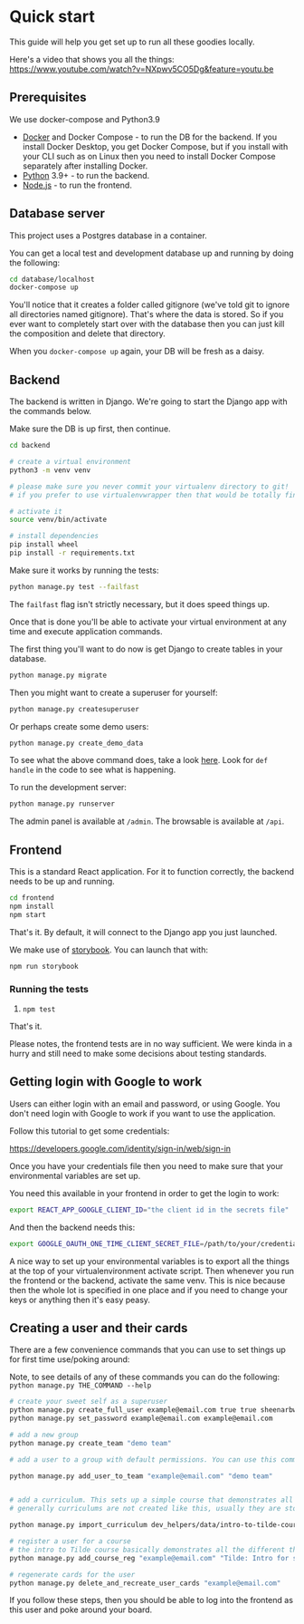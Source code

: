 # Quick start

This guide will help you get set up to run all these goodies locally.

Here's a video that shows you all the things: https://www.youtube.com/watch?v=NXpwv5CO5Dg&feature=youtu.be

## Prerequisites

We use docker-compose and Python3.9

- [Docker](https://www.docker.com/) and Docker Compose - to run the DB for the backend. If you install Docker Desktop, you get Docker Compose, but if you install with your CLI such as on Linux then you need to install Docker Compose separately after installing Docker.
- [Python](https://www.python.org/) 3.9+ - to run the backend.
- [Node.js](https://nodejs.org/en/) - to run the frontend.

## Database server

This project uses a Postgres database in a container.

You can get a local test and development database up and running by doing the following:

```sh
cd database/localhost
docker-compose up
```

You'll notice that it creates a folder called gitignore (we've told git to ignore all directories named gitignore). That's where the data is stored. So if you ever want to completely start over with the database then you can just kill the composition and delete that directory.

When you `docker-compose up` again, your DB will be fresh as a daisy.

## Backend

The backend is written in Django. We're going to start the Django app with the commands below.

Make sure the DB is up first, then continue.

```sh
cd backend

# create a virtual environment
python3 -m venv venv

# please make sure you never commit your virtualenv directory to git!
# if you prefer to use virtualenvwrapper then that would be totally fine

# activate it
source venv/bin/activate

# install dependencies
pip install wheel
pip install -r requirements.txt
```

Make sure it works by running the tests:

```sh
python manage.py test --failfast
```

The `failfast` flag isn't strictly necessary, but it does speed things up.

Once that is done you'll be able to activate your virtual environment at any time and execute application commands.

The first thing you'll want to do now is get Django to create tables in your database.

```sh
python manage.py migrate
```

Then you might want to create a superuser for yourself:

```sh
python manage.py createsuperuser
```

Or perhaps create some demo users:

```sh 
python manage.py create_demo_data
```

To see what the above command does, take a look [here](backend/curriculum_tracking/management/commands/create_demo_data.py). Look for `def handle` in the code to see what is happening.


To run the development server:

```sh
python manage.py runserver
```

The admin panel is available at `/admin`.
The browsable is available at `/api`.


## Frontend

This is a standard React application. For it to function correctly, the backend needs to be up and running.

```sh
cd frontend
npm install
npm start
```

That's it. By default, it will connect to the Django app you just launched.

We make use of [storybook](https://storybook.js.org/). You can launch that with: 

```
npm run storybook
```

### Running the tests

1. `npm test`

That's it.

Please notes, the frontend tests are in no way sufficient. We were kinda in a hurry and still need to make some decisions about testing standards.

## Getting login with Google to work

Users can either login with an email and password, or using Google. You don't need login with Google to work if you want to use the application.

Follow this tutorial to get some credentials:

https://developers.google.com/identity/sign-in/web/sign-in

Once you have your credentials file then you need to make sure that your environmental variables are set up.

You need this available in your frontend in order to get the login to work:

```sh
export REACT_APP_GOOGLE_CLIENT_ID="the client id in the secrets file"
```

And then the backend needs this:

```sh
export GOOGLE_OAUTH_ONE_TIME_CLIENT_SECRET_FILE=/path/to/your/credentials/file
```

A nice way to set up your environmental variables is to export all the things at the top of your virtualenvironment activate script. Then whenever you run the frontend or the backend, activate the same venv. This is nice because then the whole lot is specified in one place and if you need to change your keys or anything then it's easy peasy.

## Creating a user and their cards

There are a few convenience commands that you can use to set things up for first time use/poking around:

Note, to see details of any of these commands you can do the following: `python manage.py THE_COMMAND --help`

```sh
# create your sweet self as a superuser
python manage.py create_full_user example@email.com true true sheenarbw
python manage.py set_password example@email.com example@email.com

# add a new group
python manage.py create_team "demo team"

# add a user to a group with default permissions. You can use this command to set people up with different roles

python manage.py add_user_to_team "example@email.com" "demo team"


# add a curriculum. This sets up a simple course that demonstrates all card features
# generally curriculums are not created like this, usually they are stored as markdown files in a seperate repo

python manage.py import_curriculum dev_helpers/data/intro-to-tilde-course.json

# register a user for a course
# the intro to Tilde course basically demonstrates all the different things Tilde can do from a student's perspective so it's a good way to get to poke around with all functionality
python manage.py add_course_reg "example@email.com" "Tilde: Intro for students"

# regenerate cards for the user
python manage.py delete_and_recreate_user_cards "example@email.com"
```

If you follow these steps, then you should be able to log into the frontend as this user and poke around your board.
